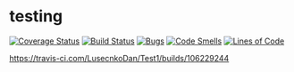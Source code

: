 # testing

[![Coverage Status](https://coveralls.io/repos/github/egorhristoforov/testing/badge.svg?branch=master)](https://coveralls.io/github/egorhristoforov/testing?branch=master)
[![Build Status](https://travis-ci.org/egorhristoforov/testing.svg?branch=master)](https://travis-ci.org/egorhristoforov/testing)
[![Bugs](https://sonarcloud.io/api/project_badges/measure?project=egorhristoforov_testing&metric=bugs)](https://sonarcloud.io/dashboard?id=egorhristoforov_testing)
[![Code Smells](https://sonarcloud.io/api/project_badges/measure?project=egorhristoforov_testing&metric=code_smells)](https://sonarcloud.io/dashboard?id=egorhristoforov_testing)
[![Lines of Code](https://sonarcloud.io/api/project_badges/measure?project=egorhristoforov_testing&metric=ncloc)](https://sonarcloud.io/dashboard?id=egorhristoforov_testing)




https://travis-ci.com/LusecnkoDan/Test1/builds/106229244
